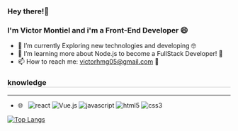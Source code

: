 ### Hey there!👋

<h3>I'm Victor Montiel and i'm a Front-End Developer 😄</h3>

- 🔭 I’m currently Exploring new technologies and developing 	:nerd_face: 
- 🌱 I’m learning more about Node.js to become a FullStack Developer! :brain: 
- 📫 How to reach me: <a href="mailto:victorhmg05@gmail.com">victorhmg05@gmail.com</a> :incoming_envelope:


<h3 style="border-bottom:solid 1px #ccc">knowledge</h3>
<hr>

- 🌐 &nbsp;
![react](https://img.shields.io/badge/-react-333333?style=flat-&amp;logo=react)
![Vue.js](https://img.shields.io/badge/-VueJS-333333?style=flat-&amp;logo=vue.js)
![javascript](https://img.shields.io/badge/-javascript-333333?style=flat-&amp;logo=javascript)
![html5](https://img.shields.io/badge/-HTML5-333333?style=flat-&amp;logo=HTML5)
![css3](https://img.shields.io/badge/-CSS3-333333?style=flat-&amp;logo=css3&logoColor=1572B6)

[![Top Langs](https://github-readme-stats.vercel.app/api/top-langs/?username=vm05&layout=compact&text_color=daf7dc&bg_color=151515)](https://github.com/vm05/github-readme-stats)

<!-- ![node.js](https://img.shields.io/badge/-NODE.JS-333333?style=flat-square&amp;logo=node.js) -->
